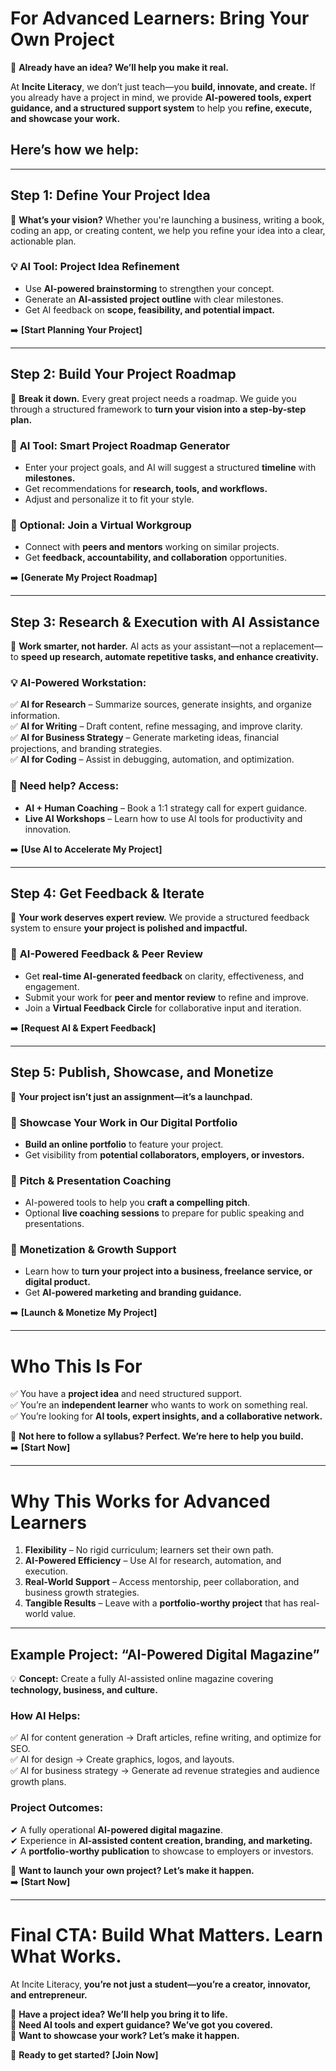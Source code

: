# For Advanced Learners: Bring Your Own Project  
🚀 **Already have an idea? We’ll help you make it real.**  

At **Incite Literacy**, we don’t just teach—you **build, innovate, and create.** If you already have a project in mind, we provide **AI-powered tools, expert guidance, and a structured support system** to help you **refine, execute, and showcase your work.**  
<!-- toc -->
## **Here’s how we help:**  

---

## **Step 1: Define Your Project Idea**  
🔹 **What’s your vision?** Whether you're launching a business, writing a book, coding an app, or creating content, we help you refine your idea into a clear, actionable plan.  

### 💡 **AI Tool: Project Idea Refinement**  
- Use **AI-powered brainstorming** to strengthen your concept.  
- Generate an **AI-assisted project outline** with clear milestones.  
- Get AI feedback on **scope, feasibility, and potential impact.**  

➡️ **[Start Planning Your Project]**  

---

## **Step 2: Build Your Project Roadmap**  
🔹 **Break it down.** Every great project needs a roadmap. We guide you through a structured framework to **turn your vision into a step-by-step plan.**  

### 📌 **AI Tool: Smart Project Roadmap Generator**  
- Enter your project goals, and AI will suggest a structured **timeline** with **milestones.**  
- Get recommendations for **research, tools, and workflows.**  
- Adjust and personalize it to fit your style.  

### 📌 **Optional: Join a Virtual Workgroup**  
- Connect with **peers and mentors** working on similar projects.  
- Get **feedback, accountability, and collaboration** opportunities.  

➡️ **[Generate My Project Roadmap]**  

---

## **Step 3: Research & Execution with AI Assistance**  
🔹 **Work smarter, not harder.** AI acts as your assistant—not a replacement—to **speed up research, automate repetitive tasks, and enhance creativity.**  

### 💡 **AI-Powered Workstation:**  
✅ **AI for Research** – Summarize sources, generate insights, and organize information.  
✅ **AI for Writing** – Draft content, refine messaging, and improve clarity.  
✅ **AI for Business Strategy** – Generate marketing ideas, financial projections, and branding strategies.  
✅ **AI for Coding** – Assist in debugging, automation, and optimization.  

### 📌 **Need help? Access:**  
- **AI + Human Coaching** – Book a 1:1 strategy call for expert guidance.  
- **Live AI Workshops** – Learn how to use AI tools for productivity and innovation.  

➡️ **[Use AI to Accelerate My Project]**  

---

## **Step 4: Get Feedback & Iterate**  
🔹 **Your work deserves expert review.** We provide a structured feedback system to ensure **your project is polished and impactful.**  

### 📌 **AI-Powered Feedback & Peer Review**  
- Get **real-time AI-generated feedback** on clarity, effectiveness, and engagement.  
- Submit your work for **peer and mentor review** to refine and improve.  
- Join a **Virtual Feedback Circle** for collaborative input and iteration.  

➡️ **[Request AI & Expert Feedback]**  

---

## **Step 5: Publish, Showcase, and Monetize**  
🔹 **Your project isn’t just an assignment—it’s a launchpad.**  

### 📌 **Showcase Your Work in Our Digital Portfolio**  
- **Build an online portfolio** to feature your project.  
- Get visibility from **potential collaborators, employers, or investors.**  

### 📌 **Pitch & Presentation Coaching**  
- AI-powered tools to help you **craft a compelling pitch**.  
- Optional **live coaching sessions** to prepare for public speaking and presentations.  

### 📌 **Monetization & Growth Support**  
- Learn how to **turn your project into a business, freelance service, or digital product.**  
- Get **AI-powered marketing and branding guidance.**  

➡️ **[Launch & Monetize My Project]**  

---

# **Who This Is For**  
✅ You have a **project idea** and need structured support.  
✅ You’re an **independent learner** who wants to work on something real.  
✅ You’re looking for **AI tools, expert insights, and a collaborative network.**  

🚀 **Not here to follow a syllabus? Perfect. We’re here to help you build.**  
➡️ **[Start Now]**  

---

# **Why This Works for Advanced Learners**  
1. **Flexibility** – No rigid curriculum; learners set their own path.  
2. **AI-Powered Efficiency** – Use AI for research, automation, and execution.  
3. **Real-World Support** – Access mentorship, peer collaboration, and business growth strategies.  
4. **Tangible Results** – Leave with a **portfolio-worthy project** that has real-world value.  

---

## **Example Project: “AI-Powered Digital Magazine”**  
💡 **Concept:** Create a fully AI-assisted online magazine covering **technology, business, and culture.**  

### **How AI Helps:**  
✅ AI for content generation → Draft articles, refine writing, and optimize for SEO.  
✅ AI for design → Create graphics, logos, and layouts.  
✅ AI for business strategy → Generate ad revenue strategies and audience growth plans.  

### **Project Outcomes:**  
✔ A fully operational **AI-powered digital magazine**.  
✔ Experience in **AI-assisted content creation, branding, and marketing.**  
✔ A **portfolio-worthy publication** to showcase to employers or investors.  

🚀 **Want to launch your own project? Let’s make it happen.**  
➡️ **[Start Now]**  

---

# **Final CTA: Build What Matters. Learn What Works.**  
At Incite Literacy, **you’re not just a student—you’re a creator, innovator, and entrepreneur.**  

🔹 **Have a project idea? We’ll help you bring it to life.**  
🔹 **Need AI tools and expert guidance? We’ve got you covered.**  
🔹 **Want to showcase your work? Let’s make it happen.**  

🚀 **Ready to get started? [Join Now]**  